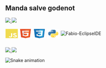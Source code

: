 ## Manda salve godenot

<div>
  <a href="https://github.com/fabiorian">
    <img height="180em" src="https://github-readme-stats.vercel.app/api?username=fabiorian&show_icons=true&theme=dracula&include_all_commits=true&count_private=true"/>
    <img height="180em" src="https://github-readme-stats.vercel.app/api/top-langs/?username=fabiorian&layout=compact&langs_count=16&theme=dracula"/>
  </a>
</div>
<div style="display: inline_block"><br>
  <img align="center" alt="Fabio-Js" height="30" width="40" src="https://raw.githubusercontent.com/devicons/devicon/master/icons/javascript/javascript-plain.svg">
  <img align="center" alt="Fabio-HTML" height="30" width="40" src="https://raw.githubusercontent.com/devicons/devicon/master/icons/html5/html5-original.svg">
  <img align="center" alt="Fabio-CSS" height="30" width="40" src="https://raw.githubusercontent.com/devicons/devicon/master/icons/css3/css3-original.svg">
  <img align="center" alt="Fabio-Python" height="30" width="40" src="https://raw.githubusercontent.com/devicons/devicon/master/icons/python/python-original.svg">
  <img align="center" alt="Fabio-EclipseIDE" height="30" width="40" src=https://skillicons.dev/icons?i=all
  <img align="right" alt="a" src="https://www.google.com/url?sa=i&url=https%3A%2F%2Ftenor.com%2Fview%2Fdog-jam-dog-dog-play-instrument-instrument-funny-dog-meme-gif-25861767&psig=AOvVaw2HUz1GMZ14Wu3cKAHNx2Cf&ust=1751460667602000&source=images&cd=vfe&opi=89978449&ved=0CBAQjRxqFwoTCOCBhcjZm44DFQAAAAAdAAAAABAW"
</div>

  ##

<div>
  <a href="https://instagram.com/ofabiorian" target="_blank">
    <img src="https://img.shields.io/badge/-Instagram-%23E4405F?style=for-the-badge&logo=instagram&logoColor=white">
  </a>
  <a href="https://www.twitch.tv/fabiodocu" target="_blank">
    <img src="https://img.shields.io/badge/Twitch-9146FF?style=for-the-badge&logo=twitch&logoColor=white">
  </a>
</div>

  ![Snake animation](https://github.com/fabiorian/fabiorian/blob/output/github-contribution-grid-snake.svg)
